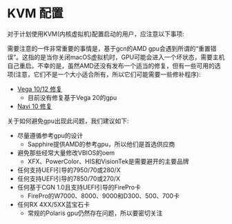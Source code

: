 # KVM 配置

对于计划使用KVM(内核虚拟机)配置启动的用户，应注意以下事项:

需要注意的一件非常重要的事情是，基于gcn的AMD gpu会遇到所谓的“重置错误”。这指的是当你关闭macOS虚拟机时，GPU可能会进入一个坏状态，需要主机自己重启。不幸的是，虽然AMD还没有发布一个适当的修复，但有一些可用的选项(注意，它们不是一个大小适合所有，所以它们可能需要一些修补程序):

* [Vega 10/12 修复](https://forum.level1techs.com/t/vega-10-and-12-reset-application/145666)
  * 目前没有修复基于Vega 20的gpu
* [Navi 10 修复](https://forum.level1techs.com/t/navi-reset-kernel-patch/147547)

关于如何避免gpu出现此问题，我们建议如下:

* 尽量遵循参考gpu的设计
  * Sapphire提供AMD的参考gpu，所以他们是首选供应商
* 避免那些经常大量修改VBIOS的oem
  * XFX、PowerColor、HIS和VisionTek是需要避开的主要品牌
* 任何支持UEFI引导的7950/70或280/X
* 任何支持UEFI引导的7850/70或270/X
* 任何基于CGN 1.0且支持UEFI引导的FirePro卡
  * FirePro的W7000、8000、9000和D300、500、700卡
* 任何RX 4XX/5XX蓝宝石卡
  * 常规的Polaris gpu仍然存在问题，所以要密切关注

